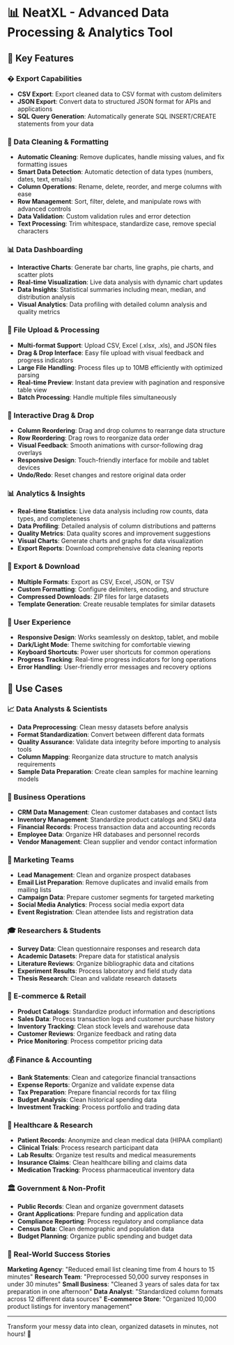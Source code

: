 # 📊 NeatXL - Advanced Data Processing & Analytics Tool

## 🚀 Key Features

### � Export Capabilities
- **CSV Export**: Export cleaned data to CSV format with custom delimiters
- **JSON Export**: Convert data to structured JSON format for APIs and applications
- **SQL Query Generation**: Automatically generate SQL INSERT/CREATE statements from your data

### 🧹 Data Cleaning & Formatting
- **Automatic Cleaning**: Remove duplicates, handle missing values, and fix formatting issues
- **Smart Data Detection**: Automatic detection of data types (numbers, dates, text, emails)
- **Column Operations**: Rename, delete, reorder, and merge columns with ease
- **Row Management**: Sort, filter, delete, and manipulate rows with advanced controls
- **Data Validation**: Custom validation rules and error detection
- **Text Processing**: Trim whitespace, standardize case, remove special characters

### 📊 Data Dashboarding
- **Interactive Charts**: Generate bar charts, line graphs, pie charts, and scatter plots
- **Real-time Visualization**: Live data analysis with dynamic chart updates
- **Data Insights**: Statistical summaries including mean, median, and distribution analysis
- **Visual Analytics**: Data profiling with detailed column analysis and quality metrics

### 📁 File Upload & Processing
- **Multi-format Support**: Upload CSV, Excel (.xlsx, .xls), and JSON files
- **Drag & Drop Interface**: Easy file upload with visual feedback and progress indicators
- **Large File Handling**: Process files up to 10MB efficiently with optimized parsing
- **Real-time Preview**: Instant data preview with pagination and responsive table view
- **Batch Processing**: Handle multiple files simultaneously

### 🎯 Interactive Drag & Drop
- **Column Reordering**: Drag and drop columns to rearrange data structure
- **Row Reordering**: Drag rows to reorganize data order
- **Visual Feedback**: Smooth animations with cursor-following drag overlays
- **Responsive Design**: Touch-friendly interface for mobile and tablet devices
- **Undo/Redo**: Reset changes and restore original data order

### 📊 Analytics & Insights
- **Real-time Statistics**: Live data analysis including row counts, data types, and completeness
- **Data Profiling**: Detailed analysis of column distributions and patterns
- **Quality Metrics**: Data quality scores and improvement suggestions
- **Visual Charts**: Generate charts and graphs for data visualization
- **Export Reports**: Download comprehensive data cleaning reports

### 💾 Export & Download
- **Multiple Formats**: Export as CSV, Excel, JSON, or TSV
- **Custom Formatting**: Configure delimiters, encoding, and structure
- **Compressed Downloads**: ZIP files for large datasets
- **Template Generation**: Create reusable templates for similar datasets

### 🎨 User Experience
- **Responsive Design**: Works seamlessly on desktop, tablet, and mobile
- **Dark/Light Mode**: Theme switching for comfortable viewing
- **Keyboard Shortcuts**: Power user shortcuts for common operations
- **Progress Tracking**: Real-time progress indicators for long operations
- **Error Handling**: User-friendly error messages and recovery options

## 💼 Use Cases

### 📈 Data Analysts & Scientists
- **Data Preprocessing**: Clean messy datasets before analysis
- **Format Standardization**: Convert between different data formats
- **Quality Assurance**: Validate data integrity before importing to analysis tools
- **Column Mapping**: Reorganize data structure to match analysis requirements
- **Sample Data Preparation**: Create clean samples for machine learning models

### 🏢 Business Operations
- **CRM Data Management**: Clean customer databases and contact lists
- **Inventory Management**: Standardize product catalogs and SKU data
- **Financial Records**: Process transaction data and accounting records
- **Employee Data**: Organize HR databases and personnel records
- **Vendor Management**: Clean supplier and vendor contact information

### 📧 Marketing Teams
- **Lead Management**: Clean and organize prospect databases
- **Email List Preparation**: Remove duplicates and invalid emails from mailing lists
- **Campaign Data**: Prepare customer segments for targeted marketing
- **Social Media Analytics**: Process social media export data
- **Event Registration**: Clean attendee lists and registration data

### 🎓 Researchers & Students
- **Survey Data**: Clean questionnaire responses and research data
- **Academic Datasets**: Prepare data for statistical analysis
- **Literature Reviews**: Organize bibliographic data and citations
- **Experiment Results**: Process laboratory and field study data
- **Thesis Research**: Clean and validate research datasets

### 🛒 E-commerce & Retail
- **Product Catalogs**: Standardize product information and descriptions
- **Sales Data**: Process transaction logs and customer purchase history
- **Inventory Tracking**: Clean stock levels and warehouse data
- **Customer Reviews**: Organize feedback and rating data
- **Price Monitoring**: Process competitor pricing data

### 💰 Finance & Accounting
- **Bank Statements**: Clean and categorize financial transactions
- **Expense Reports**: Organize and validate expense data
- **Tax Preparation**: Prepare financial records for tax filing
- **Budget Analysis**: Clean historical spending data
- **Investment Tracking**: Process portfolio and trading data

### 🏥 Healthcare & Research
- **Patient Records**: Anonymize and clean medical data (HIPAA compliant)
- **Clinical Trials**: Process research participant data
- **Lab Results**: Organize test results and medical measurements
- **Insurance Claims**: Clean healthcare billing and claims data
- **Medication Tracking**: Process pharmaceutical inventory data

### 🏛️ Government & Non-Profit
- **Public Records**: Clean and organize government datasets
- **Grant Applications**: Prepare funding and application data
- **Compliance Reporting**: Process regulatory and compliance data
- **Census Data**: Clean demographic and population data
- **Budget Planning**: Organize public spending and budget data

### 🎯 Real-World Success Stories

**Marketing Agency**: "Reduced email list cleaning time from 4 hours to 15 minutes"
**Research Team**: "Preprocessed 50,000 survey responses in under 30 minutes"
**Small Business**: "Cleaned 3 years of sales data for tax preparation in one afternoon"
**Data Analyst**: "Standardized column formats across 12 different data sources"
**E-commerce Store**: "Organized 10,000 product listings for inventory management"

---

Transform your messy data into clean, organized datasets in minutes, not hours! 🚀